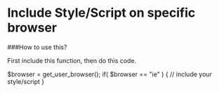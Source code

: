 # Include Style/Script on specific browser
###How to use this?

First include this function, then do this code.

$browser = get_user_browser();
if( $browser == "ie" ) {
    // include your style/script
}